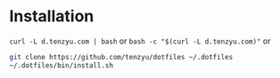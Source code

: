 # Installation

`curl -L d.tenzyu.com | bash`
or
`bash -c "$(curl -L d.tenzyu.com)"`
or
```bash
git clone https://github.com/tenzyu/dotfiles ~/.dotfiles
~/.dotfiles/bin/install.sh
```
